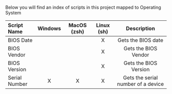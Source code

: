Below you will find an index of scripts in this project mapped to Operating System


|Script Name|Windows|MacOS (zsh)|Linux (sh)|Description|
|:---|:---:|:---:|:---:|:---:|
|BIOS Date|||X|Gets the BIOS date|
|BIOS Vendor|||X|Gets the BIOS Vendor|
|BIOS Version|||X|Gets the BIOS Version|
|Serial Number|X|X|X|Gets the serial number of a device|
